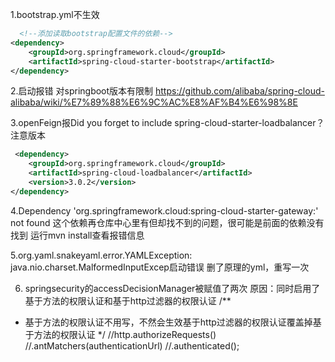 1.bootstrap.yml不生效
```xml
  <!--添加读取bootstrap配置文件的依赖-->
<dependency>
    <groupId>org.springframework.cloud</groupId>
    <artifactId>spring-cloud-starter-bootstrap</artifactId>
</dependency>
```
2.启动报错
对springboot版本有限制
https://github.com/alibaba/spring-cloud-alibaba/wiki/%E7%89%88%E6%9C%AC%E8%AF%B4%E6%98%8E

3.openFeign报Did you forget to include spring-cloud-starter-loadbalancer？
注意版本
```xml
 <dependency>
    <groupId>org.springframework.cloud</groupId>
    <artifactId>spring-cloud-loadbalancer</artifactId>
    <version>3.0.2</version>
</dependency>
```

4.Dependency 'org.springframework.cloud:spring-cloud-starter-gateway:' not found 
这个依赖再仓库中心里有但却找不到的问题，很可能是前面的依赖没有找到
运行mvn install查看报错信息

5.org.yaml.snakeyaml.error.YAMLException: java.nio.charset.MalformedInputExcep启动错误
删了原理的yml，重写一次

6.  springsecurity的accessDecisionManager被赋值了两次
原因：同时启用了基于方法的权限认证和基于http过滤器的权限认证
/**
* 基于方法的权限认证不用写，不然会生效基于http过滤器的权限认证覆盖掉基于方法的权限认证
*/
//http.authorizeRequests()
//.antMatchers(authenticationUrl)
//.authenticated();

